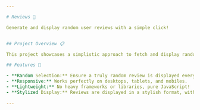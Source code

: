 ```yaml
---

# Reviews 🌟

Generate and display random user reviews with a simple click!


## Project Overview 📋

This project showcases a simplistic approach to fetch and display random user reviews from a predefined list. It can be easily integrated and customized as per the website's requirement to display random testimonials or user feedback.

## Features 🚀

- **Random Selection:** Ensure a truly random review is displayed every time.
- **Responsive:** Works perfectly on desktops, tablets, and mobiles.
- **Lightweight:** No heavy frameworks or libraries, pure JavaScript!
- **Stylized Display:** Reviews are displayed in a stylish format, with user images, names, and their feedback.

---
```

